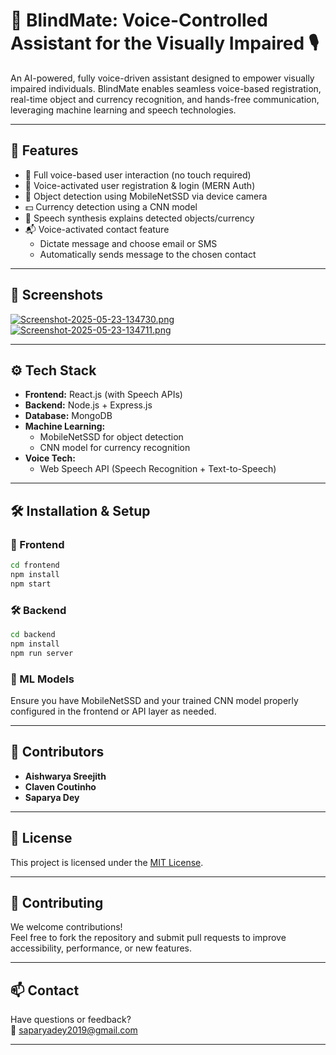 # 🦯 BlindMate: Voice-Controlled Assistant for the Visually Impaired 🎙️  

An AI-powered, fully voice-driven assistant designed to empower visually impaired individuals. BlindMate enables seamless voice-based registration, real-time object and currency recognition, and hands-free communication, leveraging machine learning and speech technologies.

---

## 🚀 Features

- 🎤 Full voice-based user interaction (no touch required)  
- 🔐 Voice-activated user registration & login (MERN Auth)  
- 🧠 Object detection using MobileNetSSD via device camera  
- 💵 Currency detection using a CNN model  
- 📣 Speech synthesis explains detected objects/currency  
- 📬 Voice-activated contact feature  
  - Dictate message and choose email or SMS  
  - Automatically sends message to the chosen contact  

---

## 📸 Screenshots
[![Screenshot-2025-05-23-134730.png](https://i.postimg.cc/2jgcMDVj/Screenshot-2025-05-23-134730.png)](https://postimg.cc/XXckBtft)
[![Screenshot-2025-05-23-134711.png](https://i.postimg.cc/4NtLTS96/Screenshot-2025-05-23-134711.png)](https://postimg.cc/PPXzWKKJ)

---

## ⚙️ Tech Stack

- **Frontend:** React.js (with Speech APIs)  
- **Backend:** Node.js + Express.js  
- **Database:** MongoDB  
- **Machine Learning:**  
  - MobileNetSSD for object detection  
  - CNN model for currency recognition  
- **Voice Tech:**  
  - Web Speech API (Speech Recognition + Text-to-Speech)

---

## 🛠️ Installation & Setup

### 🔧 Frontend
```bash
cd frontend
npm install
npm start
```

### 🛠️ Backend
```bash
cd backend
npm install
npm run server
```

### 🧠 ML Models
Ensure you have MobileNetSSD and your trained CNN model properly configured in the frontend or API layer as needed.

---
## 👥 Contributors

- **Aishwarya Sreejith**
- **Claven Coutinho**  
- **Saparya Dey**

---

## 📝 License

This project is licensed under the [MIT License](LICENSE).

---

## 🤝 Contributing

We welcome contributions!  
Feel free to fork the repository and submit pull requests to improve accessibility, performance, or new features.

---

## 📫 Contact

Have questions or feedback?  
📧 saparyadey2019@gmail.com

---
